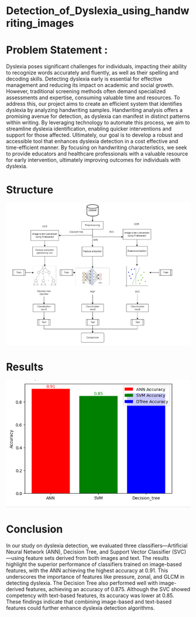 # Detection_of_Dyslexia_using_handwriting_images

# Problem Statement :  
  Dyslexia poses significant challenges for individuals, impacting their ability to recognize words accurately 
  and fluently, as well as their spelling and decoding skills. Detecting dyslexia early is essential for effective 
  management and reducing its impact on academic and social growth. However, traditional screening 
  methods often demand specialized assessments and expertise, consuming valuable time and resources. 
  To address this, our project aims to create an efficient system that identifies dyslexia by analyzing 
  handwriting samples. Handwriting analysis offers a promising avenue for detection, as dyslexia can 
  manifest in distinct patterns within writing. By leveraging technology to automate this process, we aim 
  to streamline dyslexia identification, enabling quicker interventions and support for those affected. 
  Ultimately, our goal is to develop a robust and accessible tool that enhances dyslexia detection in a cost
  effective and time-efficient manner. By focusing on handwriting characteristics, we seek to provide 
  educators and healthcare professionals with a valuable resource for early intervention, ultimately 
  improving outcomes for individuals with dyslexia. 

# Structure
![image](https://github.com/abhinit110/Assets/blob/main/Screenshot%20from%202024-09-01%2018-26-09.png)

# Results
![image](https://github.com/abhinit110/Assets/blob/main/Screenshot%20from%202024-09-01%2019-27-37.png)


# Conclusion 
  In our study on dyslexia detection, we evaluated three classifiers—Artificial Neural Network (ANN), Decision Tree, and Support Vector Classifier (SVC)—using feature sets derived from both images and text. The results highlight the superior performance of classifiers trained on image-based features, with the ANN achieving the highest accuracy at 0.91. This underscores the importance of features like pressure, zonal, and GLCM in detecting dyslexia. The Decision Tree also performed well with image-derived features, achieving an accuracy of 0.875. Although the SVC showed competency with text-based features, its accuracy was lower at 0.85. These findings indicate that combining image-based and text-based features could further enhance dyslexia detection algorithms.

